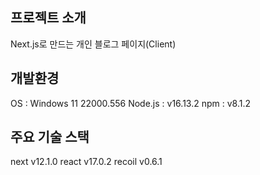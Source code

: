 ## 프로젝트 소개 
Next.js로 만드는 개인 블로그 페이지(Client)

## 개발환경
OS : Windows 11 22000.556
Node.js : v16.13.2
npm : v8.1.2

## 주요 기술 스택
next v12.1.0
react v17.0.2
recoil v0.6.1